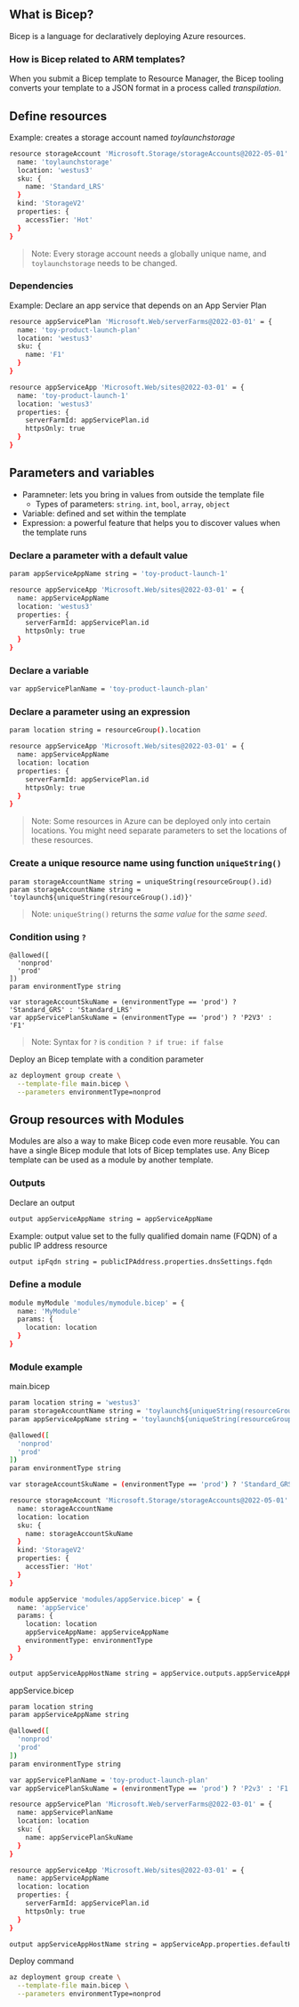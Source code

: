 ## What is Bicep? 
Bicep is a language for declaratively deploying Azure resources.

### How is Bicep related to ARM templates?
When you submit a Bicep template to Resource Manager, the Bicep tooling converts your template to a JSON format in a process called *transpilation*.

## Define resources
Example: creates a storage account named *toylaunchstorage*
```bash
resource storageAccount 'Microsoft.Storage/storageAccounts@2022-05-01' = {
  name: 'toylaunchstorage'
  location: 'westus3'
  sku: {
    name: 'Standard_LRS'
  }
  kind: 'StorageV2'
  properties: {
    accessTier: 'Hot'
  }
}
```
>Note: Every storage account needs a globally unique name, and `toylaunchstorage` needs to be changed.

### Dependencies
Example: Declare an app service that depends on an App Servier Plan
```bash
resource appServicePlan 'Microsoft.Web/serverFarms@2022-03-01' = {
  name: 'toy-product-launch-plan'
  location: 'westus3'
  sku: {
    name: 'F1'
  }
}

resource appServiceApp 'Microsoft.Web/sites@2022-03-01' = {
  name: 'toy-product-launch-1'
  location: 'westus3'
  properties: {
    serverFarmId: appServicePlan.id
    httpsOnly: true
  }
}
```

## Parameters and variables
- Paramneter: lets you bring in values from outside the template file
  - Types of parameters: `string`. `int`, `bool`, `array`, `object`
- Variable: defined and set within the template
- Expression: a powerful feature that helps you to discover values when the template runs

### Declare a parameter with a default value
```bash
param appServiceAppName string = 'toy-product-launch-1'

resource appServiceApp 'Microsoft.Web/sites@2022-03-01' = {
  name: appServiceAppName
  location: 'westus3'
  properties: {
    serverFarmId: appServicePlan.id
    httpsOnly: true
  }
}
```

### Declare a variable
```bash
var appServicePlanName = 'toy-product-launch-plan'
```

### Declare a parameter using an expression
```bash
param location string = resourceGroup().location

resource appServiceApp 'Microsoft.Web/sites@2022-03-01' = {
  name: appServiceAppName
  location: location
  properties: {
    serverFarmId: appServicePlan.id
    httpsOnly: true
  }
}
```
> Note: Some resources in Azure can be deployed only into certain locations. You might need separate parameters to set the locations of these resources.


### Create a unique resource name using function `uniqueString()`
```
param storageAccountName string = uniqueString(resourceGroup().id)
param storageAccountName string = 'toylaunch${uniqueString(resourceGroup().id)}'
```
> Note: `uniqueString()` returns the *same value* for the *same seed*.

### Condition using `?`
```
@allowed([
  'nonprod'
  'prod'
])
param environmentType string

var storageAccountSkuName = (environmentType == 'prod') ? 'Standard_GRS' : 'Standard_LRS'
var appServicePlanSkuName = (environmentType == 'prod') ? 'P2V3' : 'F1'
```
> Note: Syntax for `?` is `condition ? if true: if false`

Deploy an Bicep template with a condition parameter
```bash
az deployment group create \
  --template-file main.bicep \
  --parameters environmentType=nonprod
```

## Group resources with Modules
Modules are also a way to make Bicep code even more reusable. You can have a single Bicep module that lots of Bicep templates use. Any Bicep template can be used as a module by another template.

### Outputs
Declare an output
```bash
output appServiceAppName string = appServiceAppName
```
Example: output value set to the fully qualified domain name (FQDN) of a public IP address resource
```bash
output ipFqdn string = publicIPAddress.properties.dnsSettings.fqdn
```

### Define a module
```bash
module myModule 'modules/mymodule.bicep' = {
  name: 'MyModule'
  params: {
    location: location
  }
}
```

### Module example
main.bicep
```bash
param location string = 'westus3'
param storageAccountName string = 'toylaunch${uniqueString(resourceGroup().id)}'
param appServiceAppName string = 'toylaunch${uniqueString(resourceGroup().id)}'

@allowed([
  'nonprod'
  'prod'
])
param environmentType string

var storageAccountSkuName = (environmentType == 'prod') ? 'Standard_GRS' : 'Standard_LRS'

resource storageAccount 'Microsoft.Storage/storageAccounts@2022-05-01' = {
  name: storageAccountName
  location: location
  sku: {
    name: storageAccountSkuName
  }
  kind: 'StorageV2'
  properties: {
    accessTier: 'Hot'
  }
}

module appService 'modules/appService.bicep' = {
  name: 'appService'
  params: {
    location: location
    appServiceAppName: appServiceAppName
    environmentType: environmentType
  }
}

output appServiceAppHostName string = appService.outputs.appServiceAppHostName
```
appService.bicep
```bash
param location string
param appServiceAppName string

@allowed([
  'nonprod'
  'prod'
])
param environmentType string

var appServicePlanName = 'toy-product-launch-plan'
var appServicePlanSkuName = (environmentType == 'prod') ? 'P2v3' : 'F1'

resource appServicePlan 'Microsoft.Web/serverFarms@2022-03-01' = {
  name: appServicePlanName
  location: location
  sku: {
    name: appServicePlanSkuName
  }
}

resource appServiceApp 'Microsoft.Web/sites@2022-03-01' = {
  name: appServiceAppName
  location: location
  properties: {
    serverFarmId: appServicePlan.id
    httpsOnly: true
  }
}

output appServiceAppHostName string = appServiceApp.properties.defaultHostName
```
Deploy command
```bash
az deployment group create \
  --template-file main.bicep \
  --parameters environmentType=nonprod
```











